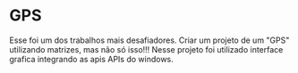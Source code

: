 # GPS
Esse foi um dos trabalhos mais desafiadores. Criar um projeto de um "GPS" utilizando matrizes, mas não só isso!!! Nesse projeto foi utilizado interface grafica integrando as apis APIs do windows.
